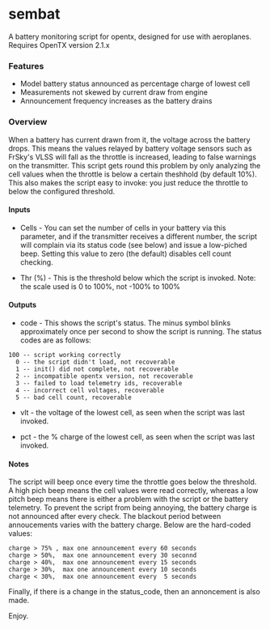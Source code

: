 # sembat
A battery monitoring script for opentx, designed for use with aeroplanes.
Requires OpenTX version 2.1.x

### Features
* Model battery status announced as percentage charge of lowest cell
* Measurements not skewed by current draw from engine
* Announcement frequency increases as the battery drains

### Overview
When a battery has current drawn from it, the voltage across the battery drops. This means the values relayed by battery voltage sensors such as FrSky's VLSS will fall as the throttle is increased, leading to false warnings on the transmitter. This script gets round this problem by only analyzing the cell values when the throttle is below a certain theshhold (by default 10%). This also makes the script easy to invoke: you just reduce the throttle to  below the configured threshold.

#### Inputs
* Cells - You can set the number of cells in your battery via this parameter, and if the transmitter receives a different number, the script will complain via its status code (see below) and issue a low-piched beep. Setting this value to zero (the default) disables cell count checking.

* Thr (%) - This is the threshold below which the script is invoked. Note: the scale used is 0 to 100%, not -100% to 100%

#### Outputs
* code - This shows the script's status. The minus symbol blinks approximately once per second to show the script is running. The status codes are as follows:

```
100 -- script working correctly
  0 -- the script didn't load, not recoverable
  1 -- init() did not complete, not recoverable
  2 -- incompatible opentx version, not recoverable 
  3 -- failed to load telemetry ids, recoverable
  4 -- incorrect cell voltages, recoverable 
  5 -- bad cell count, recoverable
```
* vlt - the voltage of the lowest cell, as seen when the script was last invoked.

* pct - the % charge of the lowest cell, as seen when the script was last invoked.

#### Notes
The script will beep once every time the throttle goes below the threshold. A high pich beep means the cell values were read correctly, whereas a low pitch beep means there is either a problem with the script or the battery telemetry. To prevent the script from being annoying, the battery charge is not announced after every check. The blackout period between annoucements varies with the battery charge. Below are the hard-coded values:

```
charge > 75% , max one announcement every 60 seconds
charge > 50%,  max one announcement every 30 seconnd
charge > 40%,  max one announcement every 15 seconds
charge > 30%,  max one announcement every 10 seconds
charge < 30%,  max one announcement every  5 seconds
```

Finally, if there is a change in the status_code, then an annoncement is also made.

Enjoy.




